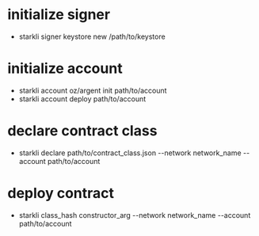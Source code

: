 # initialize signer

- starkli signer keystore new /path/to/keystore

# initialize account

- starkli account oz/argent init path/to/account
- starkli account deploy path/to/account

# declare contract class

- starkli declare path/to/contract_class.json --network network_name --account path/to/account

# deploy contract

- starkli class_hash constructor_arg --network network_name --account path/to/account
